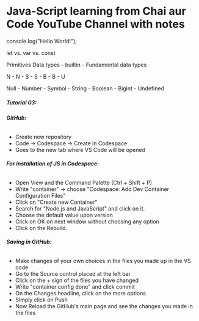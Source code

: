 # Java-Script learning from Chai aur Code YouTube Channel with notes

console.log("Hello World!");



let vs. var vs. const



Primitives Data types - builtin - Fundamental data types 

N - N - S - S - B - B - U

Null - Number - Symbol - String - Boolean - Bigint - Undefined







##### **Tutorial 03:**



###### **GitHub:**

* Create new repository
* Code -> Codespace -> Create in Codespace
* Goes to the new tab where VS Code will be opened



###### **For installation of JS in Codespace:**

* Open View and the Command Palette (Ctrl + Shift + P)
* Write "container" -> choose "Codespace: Add Dev Container Configuration Files"
* Click on "Create new Container"
* Search for "Node.js and JavaScript" and click on it.
* Choose the default value upon version
* Click on OK on next window without choosing any option
* Click on the Rebuild.



###### **Saving in GitHub:**

* Make changes of your own choices in the files you made up in the VS code
* Go to the Source control placed at the left bar
* Click on the + sign of the files you have changed
* Write "container config done" and click commit 
* On the Changes headline, click on the more options
* Simply click on Push
* Now Reload the GitHub's main page and see the changes you made in the files









